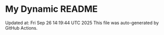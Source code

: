 # My Dynamic README
Updated at: Fri Sep 26 14:19:44 UTC 2025
This file was auto-generated by GitHub Actions.
